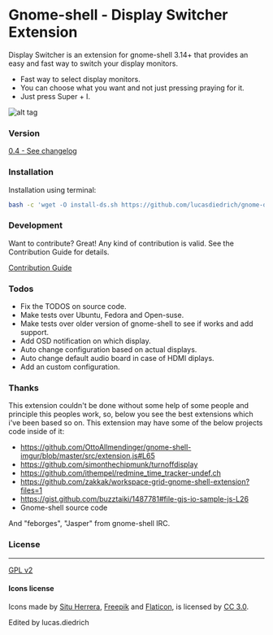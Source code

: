 # Gnome-shell - Display Switcher Extension

Display Switcher is an extension for gnome-shell 3.14+ that provides an easy and fast way to switch your display monitors.

  - Fast way to select display monitors.
  - You can choose what you want and not just pressing praying for it.
  - Just press Super + I.

![alt tag](https://github.com/lucasdiedrich/gnome-display-switcher/raw/master/demo.jpg)


### Version 

[0.4 - See changelog](https://github.com/lucasdiedrich/gnome-display-switcher/blob/master/CHANGELOG.md)

### Installation

Installation using terminal: 

```sh
bash -c 'wget -O install-ds.sh https://github.com/lucasdiedrich/gnome-display-switcher/raw/master/install-ds.sh && chmod +x install-ds.sh && ./install-ds.sh "0.4"'

```

### Development

Want to contribute? Great! Any kind of contribution is valid. See the Contribution Guide for details.

[Contribution Guide](https://github.com/lucasdiedrich/gnome-display-switcher/blob/master/CONTRIBUTING.md)

### Todos

 - Fix the TODOS on source code.
 - Make tests over Ubuntu, Fedora and Open-suse.
 - Make tests over older version of gnome-shell to see if works and add support.
 - Add OSD notification on which display.
 - Auto change configuration based on actual displays.
 - Auto change default audio board in case of HDMI diplays.
 - Add an custom configuration.

###	Thanks

This extension couldn't be done without some help of some people and principle this peoples work, so, below you see the best extensions which i've been based so on. This extension may have some of the below projects code inside of it:

 - https://github.com/OttoAllmendinger/gnome-shell-imgur/blob/master/src/extension.js#L65
 - https://github.com/simonthechipmunk/turnoffdisplay
 - https://github.com/ithempel/redmine_time_tracker-undef.ch
 - https://github.com/zakkak/workspace-grid-gnome-shell-extension?files=1
 - https://gist.github.com/buzztaiki/1487781#file-gjs-io-sample-js-L26
 - Gnome-shell source code

And "feborges", "Jasper" from gnome-shell IRC.


### License
 ----

[GPL v2](https://github.com/lucasdiedrich/gnome-display-switcher/blob/master/LICENSE)

#### Icons license

Icons made by [Situ Herrera](http://www.flaticon.com/authors/situ-herrera), [Freepik](http://www.freepik.com) and [Flaticon](http://www.flaticon.com), is licensed by [CC 3.0](http://creativecommons.org/licenses/by/3.0/). 

Edited by lucas.diedrich

